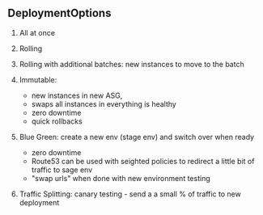 ## DeploymentOptions
1. All at once
2. Rolling
3. Rolling with additional batches: new instances to move to the batch
4. Immutable: 
	- new instances in new ASG, 
	- swaps all instances in everything is healthy
	- zero downtime
	- quick rollbacks
5. Blue Green: create a new env (stage env) and switch over when ready
	- zero downtime
	- Route53 can be used with seighted policies to redirect a little bit of traffic to sage env
	- "swap urls" when done with new environment testing


6. Traffic Splitting: canary testing - send a a small % of traffic to new deployment 